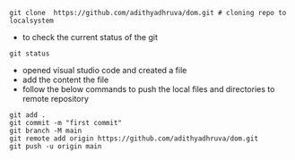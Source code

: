 ```
git clone  https://github.com/adithyadhruva/dom.git # cloning repo to localsystem

```
- to check the current status of the git
```
git status 
```

- opened visual studio code and created a file
- add the content the file
-  follow the below commands to push the local files and directories  to  remote repository
```
git add .
git commit -m "first commit"
git branch -M main
git remote add origin https://github.com/adithyadhruva/dom.git
git push -u origin main
```